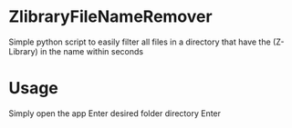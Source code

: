 # ZlibraryFileNameRemover
Simple python script to easily filter all files in a directory that have the (Z-Library) in the name within seconds

# Usage
Simply open the app
Enter desired folder directory 
Enter
